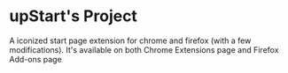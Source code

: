 # upStart's Project
A iconized start page extension for chrome and firefox (with a few modifications).
It's available on both Chrome Extensions page and Firefox Add-ons page

